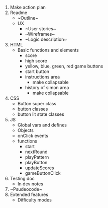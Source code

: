 1. Make action plan
2. Readme
    * ~Outline~
    * UX
        * ~User stories~
        * ~Wireframes~
        * ~Logic description~
3. HTML
    - Basic functions and elements
        - score
        - high score
        - yellow, blue, green, red game buttons
        - start button
        - instructions area
            - make collapsable
        - history of simon area
            - make collapsable
4. CSS
    - Button super class
    - button classes
    - button lit state classes
5. JS
    - Global vars and defines
    - Objects
    - onClick events
    - functions
        - start
        - nextRound
        - playPattern
        - playButton
        - updateScores
        - gameButtonClick
6. Testing doc
    - In dev notes
7. ~Psudeocode~
8. Extended features
    - Difficulty modes 